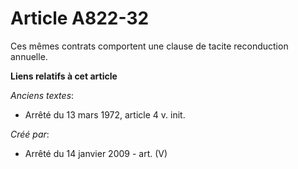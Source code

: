 # Article A822-32

Ces mêmes contrats comportent une clause de tacite reconduction annuelle.

**Liens relatifs à cet article**

_Anciens textes_:

  - Arrêté du 13 mars 1972, article 4 v. init.

_Créé par_:

  - Arrêté du 14 janvier 2009 - art. (V)
